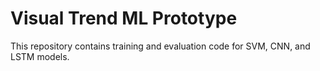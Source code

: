 # Visual Trend ML Prototype

This repository contains training and evaluation code for SVM, CNN, and LSTM models.